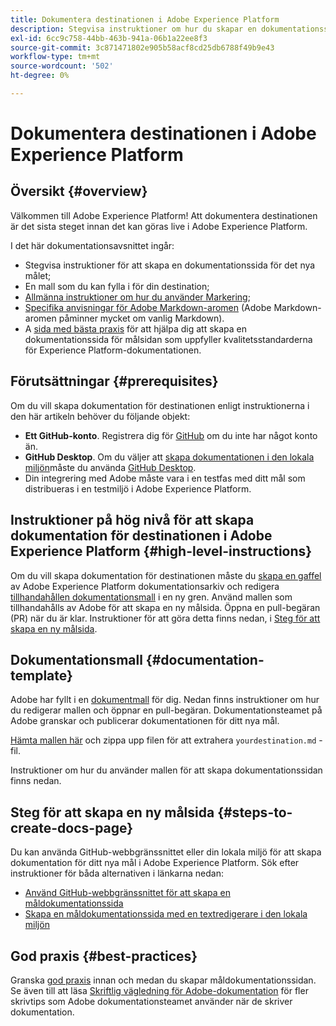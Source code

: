 ```yaml
---
title: Dokumentera destinationen i Adobe Experience Platform
description: Stegvisa instruktioner om hur du skapar en dokumentationssida för destinationen i Adobe Experience Platform
exl-id: 6cc9c758-44bb-463b-941a-06b1a22ee8f3
source-git-commit: 3c871471802e905b58acf8cd25db6788f49b9e43
workflow-type: tm+mt
source-wordcount: '502'
ht-degree: 0%

---
```


# Dokumentera destinationen i Adobe Experience Platform

## Översikt {#overview}

Välkommen till Adobe Experience Platform!
Att dokumentera destinationen är det sista steget innan det kan göras live i Adobe Experience Platform.

I det här dokumentationsavsnittet ingår:

* Stegvisa instruktioner för att skapa en dokumentationssida för det nya målet;
* En mall som du kan fylla i för din destination;
* [Allmänna instruktioner om hur du använder Markering](https://experienceleague.adobe.com/docs/contributor/contributor-guide/writing-essentials/markdown.html?lang=en);
* [Specifika anvisningar för Adobe Markdown-aromen](https://experienceleague.adobe.com/docs/contributor/contributor-guide/writing-essentials/markdown.html?lang=en#custom-markdown-extensions) (Adobe Markdown-aromen påminner mycket om vanlig Markdown).
* A [sida med bästa praxis](./authoring-best-practices.md) för att hjälpa dig att skapa en dokumentationssida för målsidan som uppfyller kvalitetsstandarderna för Experience Platform-dokumentationen.

## Förutsättningar {#prerequisites}

Om du vill skapa dokumentation för destinationen enligt instruktionerna i den här artikeln behöver du följande objekt:

* **Ett GitHub-konto**. Registrera dig för [GitHub](https://github.com/) om du inte har något konto än.
* **GitHub Desktop**. Om du väljer att [skapa dokumentationen i den lokala miljön](./work-in-local-environment.md)måste du använda [GitHub Desktop](https://desktop.github.com/).
* Din integrering med Adobe måste vara i en testfas med ditt mål som distribueras i en testmiljö i Adobe Experience Platform.

## Instruktioner på hög nivå för att skapa dokumentation för destinationen i Adobe Experience Platform {#high-level-instructions}

Om du vill skapa dokumentation för destinationen måste du [skapa en gaffel](https://experienceleague.adobe.com/docs/contributor/contributor-guide/setup/local-repo.html?lang=en#fork-the-repository) av Adobe Experience Platform dokumentationsarkiv och redigera [tillhandahållen dokumentationsmall](./self-service-template.md) i en ny gren. Använd mallen som tillhandahålls av Adobe för att skapa en ny målsida. Öppna en pull-begäran (PR) när du är klar. Instruktioner för att göra detta finns nedan, i [Steg för att skapa en ny målsida](./documentation-instructions.md#steps-to-create-docs-page).

<!--

* In the table of contents (TOC.md) `/help/rtcdp/TOC.md`, add a link to your new destination page. Place it within the category where your destination resides in the Adobe Experience Platform user interface (for example: mobile, social, advertising). 
* In the overview page for the respective category, add a link to your new destination page. For example, for cloud storage destinations, you would add a link to [this page](https://docs.adobe.com/content/help/en/experience-platform/rtcdp/destinations/destinations-cat/cloud-storage/cloud-storage-destinations.html). 

-->

## Dokumentationsmall {#documentation-template}

Adobe har fyllt i en [dokumentmall](./self-service-template.md) för dig. Nedan finns instruktioner om hur du redigerar mallen och öppnar en pull-begäran. Dokumentationsteamet på Adobe granskar och publicerar dokumentationen för ditt nya mål.

[Hämta mallen här](assets/yourdestination-template.zip) och zippa upp filen för att extrahera `yourdestination.md` -fil.

Instruktioner om hur du använder mallen för att skapa dokumentationssidan finns nedan.

## Steg för att skapa en ny målsida {#steps-to-create-docs-page}

Du kan använda GitHub-webbgränssnittet eller din lokala miljö för att skapa dokumentation för ditt nya mål i Adobe Experience Platform. Sök efter instruktioner för båda alternativen i länkarna nedan:

* [Använd GitHub-webbgränssnittet för att skapa en måldokumentationssida](./use-github-interface-to-create-documentation.md)
* [Skapa en måldokumentationssida med en textredigerare i den lokala miljön](./work-in-local-environment.md)

## God praxis {#best-practices}

Granska [god praxis](/help/destinations/destination-sdk/docs-framework/authoring-best-practices.md) innan och medan du skapar måldokumentationssidan. Se även till att läsa [Skriftlig vägledning för Adobe-dokumentation](https://experienceleague.adobe.com/docs/contributor/contributor-guide/writing-essentials/general-writing-guidance.html?lang=en) för fler skrivtips som Adobe dokumentationsteamet använder när de skriver dokumentation.
